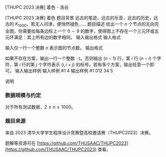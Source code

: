 



[THUPC 2023 决赛] 着色 - 洛谷














[THUPC 2023 决赛] 着色
题目背景
远古的笔迹，远古的乐音，远古的历史，远古的 $K_{1000}$，若无人问津，便悄然褪色……
题目描述
给出一个 $n$ 个节点的无向完全图，你需要给每条边标上一个 $0 \sim 9$ 的数字，使得图上不存在一个三元环或五元环满足：其上所有边的数字相同。
输入输出格式
输入格式

输入仅一行一个整数 $n$ 表示图的节点数。
输出格式

如果不存在方案，输出一行一个整数 `-1`。否则输出 $(n-1)$ 行，第 $i$ 行 $(n-i)$ 个字符，第 $i$ 行的第 $j$ 个字符表示 $(i,i+j)$ 的标号。若有多个方案，输出任意一个即可。
输入输出样例
输入样例 #1
4
输出样例 #1
012
34
5

说明
### 数据规模与约定

对于所有测试数据，$2 \le n \le 1000$。

### 题目来源

来自 2023 清华大学学生程序设计竞赛暨高校邀请赛（THUPC2023）决赛。

题解等资源可在 [https://github.com/THUSAAC/THUPC2023](https://github.com/THUSAAC/THUPC2023) 查看。






